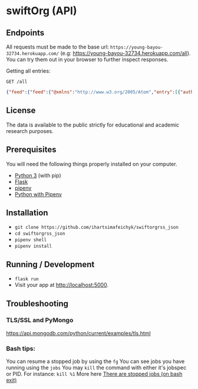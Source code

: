 # swiftOrg (API)


## Endpoints

All requests must be made to the base url: ``https://young-bayou-32734.herokuapp.com/`` (e.g: https://young-bayou-32734.herokuapp.com/all). You can try them out in your browser to further inspect responses.

Getting all entries:
```http
GET /all
```
```json
{"feed":{"feed":{"@xmlns":"http://www.w3.org/2005/Atom","entry":[{"author":{"name"}
````

## License

The data is available to the public strictly for educational and academic research purposes.

## Prerequisites

You will need the following things properly installed on your computer.

* [Python 3](https://www.python.org/downloads/) (with pip)
* [Flask](https://pypi.org/project/Flask/)
* [pipenv](https://pypi.org/project/pipenv/)
* [Python with Pipenv](https://habr.com/ru/post/413009/)

## Installation

* `git clone https://github.com/ihartsimafeichyk/swiftorgrss_json`
* `cd swiftorgrss_json`
* `pipenv shell`
* `pipenv install`

## Running / Development

* `flask run`
* Visit your app at [http://localhost:5000](http://localhost:5000).

## Troubleshooting

### TLS/SSL and PyMongo
https://api.mongodb.com/python/current/examples/tls.html

### Bash tips:
You can resume a stopped job by using the `fg`
You can see jobs you have running using the `jobs`
You may `kill` the command with either it's jobspec or PID. For instance: `kill %1`
More here [There are stopped jobs (on bash exit)](https://unix.stackexchange.com/questions/116959/there-are-stopped-jobs-on-bash-exit)
